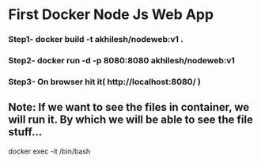# First Docker Node Js Web App 

###  Step1-  docker build -t akhilesh/nodeweb:v1 .

###  Step2-  docker run -d -p 8080:8080 akhilesh/nodeweb:v1

###  Step3-  On browser hit it( http://localhost:8080/ )

## Note: If we want to see the files in container, we will run it. By which we will be able to see the file stuff...

docker exec -it <Container ID or Container name>  /bin/bash
